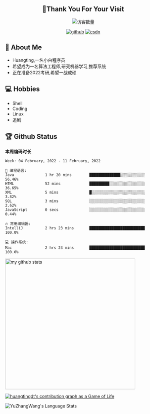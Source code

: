 <h2 align="center">👋Thank You For Your Visit</h2>
<div align="center">
<img src="https://profile-counter.glitch.me/Huangtingdt/count.svg" alt="访客数量">
</div>
  <p align="center">
    <a href="https://github.com/Huangtingdt/Huangtingdt"><img src="https://img.shields.io/badge/GitHub-ff79c6" alt="github"></a>
    <a href="https://blog.csdn.net/qq_43531216"><img src="https://img.shields.io/badge/CSDN-cf000e" alt="csdn"></a>
  </p>

## 🤵 About Me

  - Huangting,一名小白程序员
  - 希望成为一名算法工程师,研究机器学习,推荐系统
  - 正在准备2022考研,希望一战成硕

## 💻 Hobbies

  - Shell
  - Coding
  - Linux
  - 追剧

## 🏆 Github Status



  **本周编码时长**

  <!--START_SECTION:waka-->
```text
Week: 04 February, 2022 - 11 February, 2022

💬 编程语言: 
Java              1 hr 20 mins        ██████████████░░░░░░░░░░░   56.46% 
HTML              52 mins             █████████░░░░░░░░░░░░░░░░   36.65% 
XML               5 mins              █░░░░░░░░░░░░░░░░░░░░░░░░   3.82% 
SQL               3 mins              ░░░░░░░░░░░░░░░░░░░░░░░░░   2.62% 
JavaScript        0 secs              ░░░░░░░░░░░░░░░░░░░░░░░░░   0.44%

🔥 常用编辑器: 
IntelliJ          2 hrs 23 mins       █████████████████████████   100.0%

💻 操作系统: 
Mac               2 hrs 23 mins       █████████████████████████   100.0%

```


<!--END_SECTION:waka-->

<p align="left">
<img src="https://github-readme-stats.vercel.app/api?username=huangtingdt&show_icons=true&theme=tokyonight" alt="my github stats" width="420"/>
</P>

  [![huangtingdt's contribution graph as a Game of Life](https://github4life.herokuapp.com/huangtingdt.gif)](https://github4life.herokuapp.com/huangtingdt)

![YuZhangWang's Language Stats](https://github-readme-stats.anuraghazra1.vercel.app/api/top-langs/?username=huangtingdt&show_icons=true)

